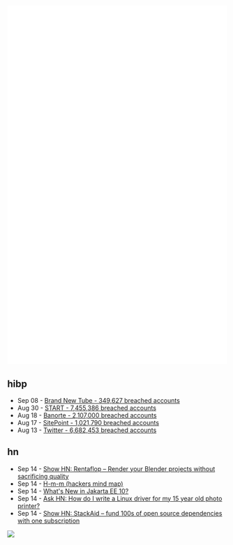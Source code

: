 ![Metrics](https://raw.githubusercontent.com/phixion/phixion/master/metrics.svg)

## hibp

<!--
for https://github.com/phixion/phixion/blob/main/.github/workflows/feeds.yml
-->
<!--START_SECTION:haveibeenpwnd-->
- Sep 08 - [Brand New Tube - 349,627 breached accounts](https://haveibeenpwned.com/PwnedWebsites#BrandNewTube)
- Aug 30 - [START - 7,455,386 breached accounts](https://haveibeenpwned.com/PwnedWebsites#Start)
- Aug 18 - [Banorte - 2,107,000 breached accounts](https://haveibeenpwned.com/PwnedWebsites#Banorte)
- Aug 17 - [SitePoint - 1,021,790 breached accounts](https://haveibeenpwned.com/PwnedWebsites#SitePoint)
- Aug 13 - [Twitter - 6,682,453 breached accounts](https://haveibeenpwned.com/PwnedWebsites#Twitter)
<!--END_SECTION:haveibeenpwnd-->

## hn

<!--
for https://github.com/phixion/phixion/blob/main/.github/workflows/feeds.yml
-->
<!--START_SECTION:hn-->
- Sep 14 - [Show HN: Rentaflop – Render your Blender projects without sacrificing quality](https://news.ycombinator.com/item?id=32838673)
- Sep 14 - [H-m-m (hackers mind map)](https://github.com/nadrad/h-m-m)
- Sep 14 - [What's New in Jakarta EE 10?](https://blog.payara.fish/whats-new-in-jakarta-ee-10)
- Sep 14 - [Ask HN: How do I write a Linux driver for my 15 year old photo printer?](https://news.ycombinator.com/item?id=32838225)
- Sep 14 - [Show HN: StackAid – fund 100s of open source dependencies with one subscription](https://www.stackaid.us)
<!--END_SECTION:hn-->

<!--
for https://yhype.me
-->
![](https://hit.yhype.me/github/profile?user_id=13013670)
